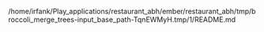 /home/irfank/Play_applications/restaurant_abh/ember/restaurant_abh/tmp/broccoli_merge_trees-input_base_path-TqnEWMyH.tmp/1/README.md